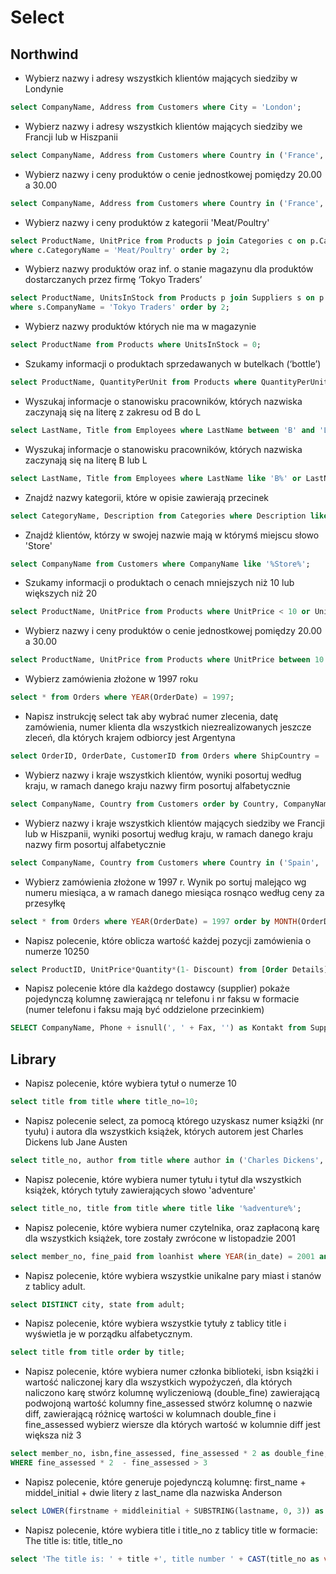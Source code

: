 # Select

## Northwind

* Wybierz nazwy i adresy wszystkich klientów mających siedziby w Londynie

```sql
select CompanyName, Address from Customers where City = 'London';
```

* Wybierz nazwy i adresy wszystkich klientów mających siedziby we Francji lub w Hiszpanii

```sql
select CompanyName, Address from Customers where Country in ('France', 'Spain');
```

* Wybierz nazwy i ceny produktów o cenie jednostkowej pomiędzy 20.00 a 30.00

```sql
select CompanyName, Address from Customers where Country in ('France', 'Spain');
```

* Wybierz nazwy i ceny produktów z kategorii 'Meat/Poultry'

```sql
select ProductName, UnitPrice from Products p join Categories c on p.CategoryID = c.CategoryID 
where c.CategoryName = 'Meat/Poultry' order by 2;
```

* Wybierz nazwy produktów oraz inf. o stanie magazynu dla produktów dostarczanych przez firmę ‘Tokyo Tradersʼ

```sql
select ProductName, UnitsInStock from Products p join Suppliers s on p.SupplierID = s.SupplierID
where s.CompanyName = 'Tokyo Traders' order by 2;
```

* Wybierz nazwy produktów których nie ma w magazynie

```sql
select ProductName from Products where UnitsInStock = 0;
```

* Szukamy informacji o produktach sprzedawanych w butelkach (‘bottleʼ)
  
```sql
select ProductName, QuantityPerUnit from Products where QuantityPerUnit like '%bottle%';
```

* Wyszukaj informacje o stanowisku pracowników, których nazwiska zaczynają się na literę z zakresu od B do L

```sql
select LastName, Title from Employees where LastName between 'B' and 'L';
```

* Wyszukaj informacje o stanowisku pracowników, których nazwiska zaczynają się na literę B lub L

```sql
select LastName, Title from Employees where LastName like 'B%' or LastName like 'L%';
```

* Znajdź nazwy kategorii, które w opisie zawierają przecinek

```sql
select CategoryName, Description from Categories where Description like '%,%';
```

* Znajdź klientów, którzy w swojej nazwie mają w którymś miejscu słowo 'Store'

```sql
select CompanyName from Customers where CompanyName like '%Store%';
```

* Szukamy informacji o produktach o cenach mniejszych niż 10 lub większych niż 20

```sql
select ProductName, UnitPrice from Products where UnitPrice < 10 or UnitPrice > 20;
```

* Wybierz nazwy i ceny produktów o cenie jednostkowej pomiędzy 20.00 a 30.00
  
```sql
select ProductName, UnitPrice from Products where UnitPrice between 10 and 20 order by 2;
```

* Wybierz zamówienia złożone w 1997 roku
  
```sql
select * from Orders where YEAR(OrderDate) = 1997;
```

* Napisz instrukcję select tak aby wybrać numer zlecenia, datę zamówienia, numer klienta dla wszystkich niezrealizowanych jeszcze zleceń, dla których krajem odbiorcy jest Argentyna
  
```sql
select OrderID, OrderDate, CustomerID from Orders where ShipCountry = 'Argentina' and ShippedDate is null;
```

* Wybierz nazwy i kraje wszystkich klientów, wyniki posortuj według kraju, w ramach danego kraju nazwy firm posortuj alfabetycznie

```sql
select CompanyName, Country from Customers order by Country, CompanyName;
```

* Wybierz nazwy i kraje wszystkich klientów mających siedziby we Francji lub w
Hiszpanii, wyniki posortuj według kraju, w ramach danego kraju nazwy firm posortuj
alfabetycznie

```sql
select CompanyName, Country from Customers where Country in ('Spain', 'France') order by Country, CompanyName;
```

* Wybierz zamówienia złożone w 1997 r. Wynik po sortuj malejąco wg numeru
miesiąca, a w ramach danego miesiąca rosnąco według ceny za przesyłkę

```sql
select * from Orders where YEAR(OrderDate) = 1997 order by MONTH(OrderDate) desc, Freight;
```

* Napisz polecenie, które oblicza wartość każdej pozycji zamówienia o numerze 10250

```sql
select ProductID, UnitPrice*Quantity*(1- Discount) from [Order Details] od where OrderID = 10250;
```

* Napisz polecenie które dla każdego dostawcy (supplier) pokaże pojedynczą kolumnę
zawierającą nr telefonu i nr faksu w formacie (numer telefonu i faksu mają być
oddzielone przecinkiem)

```sql
SELECT CompanyName, Phone + isnull(', ' + Fax, '') as Kontakt from Suppliers;
```

## Library

* Napisz polecenie, które wybiera tytuł o numerze 10

```sql
select title from title where title_no=10;
```

* Napisz polecenie select, za pomocą którego uzyskasz numer książki (nr tyułu) i autora dla wszystkich książek, których autorem jest Charles Dickens lub Jane Austen

```sql
select title_no, author from title where author in ('Charles Dickens', 'Jane Austen');
```

* Napisz polecenie, które wybiera numer tytułu i tytuł dla wszystkich książek, których tytuły zawierających słowo 'adventure'

```sql
select title_no, title from title where title like '%adventure%';
```

* Napisz polecenie, które wybiera numer czytelnika, oraz zapłaconą karę dla wszystkich książek, tore zostały zwrócone w listopadzie 2001

```sql
select member_no, fine_paid from loanhist where YEAR(in_date) = 2001 and MONTH (in_date) = 11 and fine_paid is not null;
```

* Napisz polecenie, które wybiera wszystkie unikalne pary miast i stanów z tablicy adult.

```sql
select DISTINCT city, state from adult;
```

* Napisz polecenie, które wybiera wszystkie tytuły z tablicy title i wyświetla je w porządku alfabetycznym.

```sql
select title from title order by title;
```

* Napisz polecenie, które wybiera numer członka biblioteki, isbn książki i wartość naliczonej kary dla wszystkich wypożyczeń, dla których naliczono karę
stwórz kolumnę wyliczeniową (double_fine) zawierającą podwojoną wartość kolumny fine_assessed
stwórz kolumnę o nazwie diff, zawierającą różnicę wartości w kolumnach double_fine i fine_assessed wybierz wiersze dla których wartość w kolumnie diff jest większa niż 3

```sql
select member_no, isbn,fine_assessed, fine_assessed * 2 as double_fine, fine_assessed * 2  - fine_assessed as diff from loanhist
WHERE fine_assessed * 2  - fine_assessed > 3
```

* Napisz polecenie, które generuje pojedynczą kolumnę: first_name + middel_initial + dwie litery z last_name dla nazwiska Anderson

```sql
select LOWER(firstname + middleinitial + SUBSTRING(lastname, 0, 3)) as email_name from [member] WHERE lastname = 'Anderson';
```

* Napisz polecenie, które wybiera title i title_no z tablicy title w formacie: The title is: title, title_no

```sql
select 'The title is: ' + title +', title number ' + CAST(title_no as varchar) from title;
```
